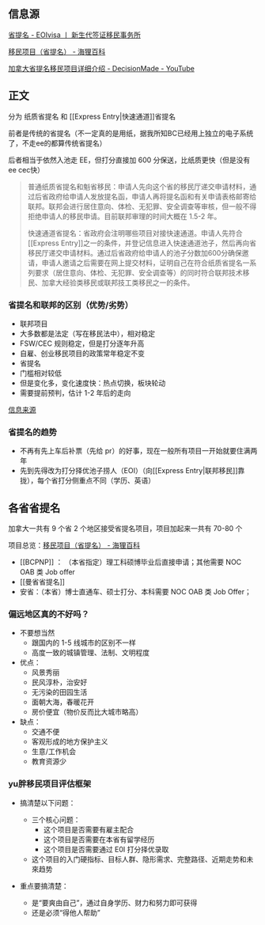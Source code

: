 ## 信息源

[省提名 - EOIvisa 丨 新生代签证移民事务所](https://eoivisa.com/pnp/)

[移民项目（省提名） - 海狸百科](https://www.hailibk.com/immigration-programs/?_class_selection=pnp)

[加拿大省提名移民项目详细介绍 - DecisionMade - YouTube](https://www.youtube.com/playlist?list=PLGMrzTnCOjdTga7uu5vVbudG_bwH3Vxl1)


## 正文

分为 纸质省提名 和 [[Express Entry|快速通道]]省提名

前者是传统的省提名（不一定真的是用纸，据我所知BC已经用上独立的电子系统了，不走ee的都算传统省提名）

后者相当于依然入池走 EE，但打分直接加 600 分保送，比纸质更快（但是没有ee cec快）

> 普通纸质省提名和魁省移民：申请人先向这个省的移民厅递交申请材料，通过后省政府给申请人发放提名函，申请人再将提名函和有关申请表格邮寄给联邦。联邦会进行居住意向、体检、无犯罪、安全调查等审核，但一般不得拒绝申请人的移民申请。目前联邦审理的时间大概在 1.5-2 年。
>
>快速通道省提名：省政府会注明哪些项目对接快速通道。申请人先符合[[Express Entry]]之一的条件，并登记信息进入快速通道池子，然后再向省移民厅递交申请材料。通过后省政府给申请人的池子分数加600分确保邀请，申请人邀请之后需要在网上提交材料，证明自己在符合纸质省提名一系列要求（居住意向、体检、无犯罪、安全调查等）的同时符合联邦技术移民、加拿大经验类移民或联邦技工类移民之一的条件。


### 省提名和联邦的区别（优势/劣势）
- 联邦项目
- 大多数都是法定（写在移民法中），相对稳定
- FSW/CEC 规则稳定，但是打分逐年升高
- 自雇、创业移民项目的政策常年稳定不变
- 省提名
- 门槛相对较低
- 但是变化多，变化速度快：热点切换，板块轮动
- 需要提前预判，估计 1-2 年后的走向

[信息来源](https://youtu.be/FK305z6FyCk?list=PLGMrzTnCOjdTga7uu5vVbudG_bwH3Vxl1&t=814)


### 省提名的趋势

- 不再有先上车后补票（先给 pr）的好事，现在一般所有项目一开始就要住满两年
- 先到先得改为打分择优池子捞人（EOI）（向[[Express Entry|联邦移民]]靠拢），每个省打分侧重点不同（学历、英语）

## 各省省提名

加拿大一共有 9 个省 2 个地区接受省提名项目，项目加起来一共有 70-80 个

项目总览：[移民项目（省提名） - 海狸百科](https://www.hailibk.com/immigration-programs/?_class_selection=pnp)

- [[BCPNP]] ： （本省指定）理工科硕博毕业后直接申请；其他需要 NOC OAB 类 Job offer
- [[曼省省提名]]
- 安省：（本省）博士直通车、硕士打分、本科需要 NOC OAB 类 Job Offer；

<!--海洋省 (NS)+草原省：毕业后找不到工作可以通过创业替代，但可能有语言等额外-->


<!--要有一定的前瞻性，看/预测两年后移民政策的走向-->


### 偏远地区真的不好吗？

<!--我比较喜欢文化活动所以不想去偏远省份啊啊啊 看演出是润的一大动力-->

- 不要想当然
	- 跟国内的 1-5 线城市的区别不一样
	- 高度一致的城镇管理、法制、文明程度
- 优点：
	- 风景秀丽
	- 民风淳朴，治安好
	- 无污染的田园生活
	- 面朝大海，春暖花开
	- 房价便宜（物价反而比大城市略高）
- 缺点：
	- 交通不便
	- 客观形成的地方保护主义
	- 生意/工作机会
	- 教育资源少

### yu胖移民项目评估框架
- 搞清楚以下问题：
	- 三个核心问题：
		- 这个项目是否需要有雇主配合
		- 这个项目是否需要在本省有留学经历
		- 这个项目是否需要通过 E0I 打分择优录取
	- 这个项目的入门硬指标、目标人群、隐形需求、完整路径、近期走势和未來趋势

- 重点要搞清楚：
	- 是“要爽由自己”，通过自身学历、财力和努力即可获得
	- 还是必须“得他人帮助”